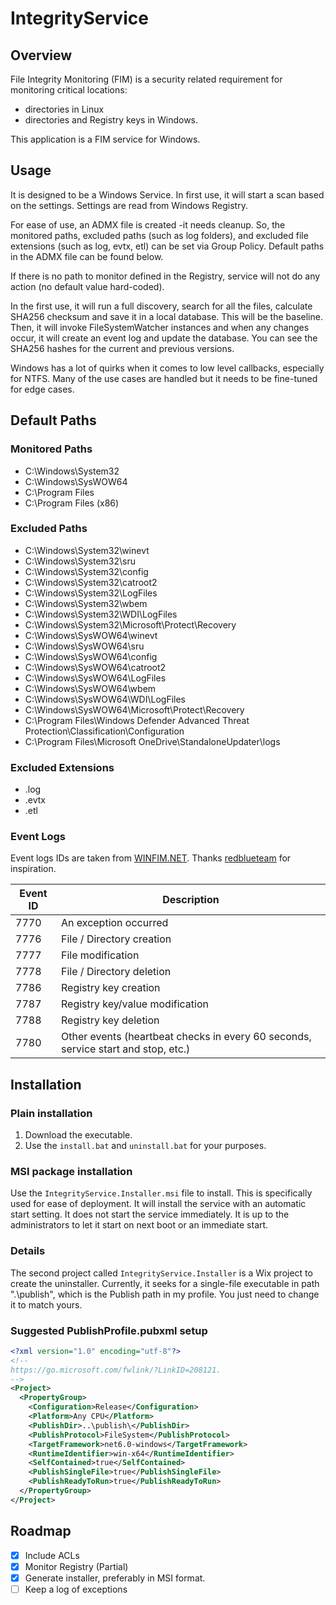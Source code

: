 # IntegrityService

## Overview
File Integrity Monitoring (FIM) is a security related requirement for monitoring critical locations:
* directories in Linux
* directories and Registry keys in Windows.

This application is a FIM service for Windows.

## Usage
It is designed to be a Windows Service. In first use, it will start a scan based on the settings. Settings are read from Windows Registry.

For ease of use, an ADMX file is created -it needs cleanup. So, the monitored paths, excluded paths (such as log folders), and excluded file extensions (such as log, evtx, etl) can be set via Group Policy. Default paths in the ADMX file can be found below.

If there is no path to monitor defined in the Registry, service will not do any action (no default value hard-coded).

In the first use, it will run a full discovery, search for all the files, calculate SHA256 checksum and save it in a local database. This will be the baseline. Then, it will invoke FileSystemWatcher instances and when any changes occur, it will create an event log and update the database. You can see the SHA256 hashes for the current and previous versions.

Windows has a lot of quirks when it comes to low level callbacks, especially for NTFS. Many of the use cases are handled but it needs to be fine-tuned for edge cases.

## Default Paths
### Monitored Paths
* C:\Windows\System32
* C:\Windows\SysWOW64
* C:\Program Files
* C:\Program Files (x86)
### Excluded Paths
* C:\Windows\System32\winevt
* C:\Windows\System32\sru
* C:\Windows\System32\config
* C:\Windows\System32\catroot2
* C:\Windows\System32\LogFiles
* C:\Windows\System32\wbem
* C:\Windows\System32\WDI\LogFiles
* C:\Windows\System32\Microsoft\Protect\Recovery
* C:\Windows\SysWOW64\winevt
* C:\Windows\SysWOW64\sru
* C:\Windows\SysWOW64\config
* C:\Windows\SysWOW64\catroot2
* C:\Windows\SysWOW64\LogFiles
* C:\Windows\SysWOW64\wbem
* C:\Windows\SysWOW64\WDI\LogFiles
* C:\Windows\SysWOW64\Microsoft\Protect\Recovery
* C:\Program Files\Windows Defender Advanced Threat Protection\Classification\Configuration
* C:\Program Files\Microsoft OneDrive\StandaloneUpdater\logs
### Excluded Extensions
* .log
* .evtx
* .etl

### Event Logs
Event logs IDs are taken from [WINFIM.NET](https://github.com/redblueteam/WinFIM.NET). Thanks [redblueteam](https://github.com/redblueteam) for inspiration.

| Event ID | Description |
|----------|-------------|
| 7770 | An exception occurred |
| 7776 | File / Directory creation |
| 7777 | File modification |
| 7778 | File / Directory deletion |
| 7786 | Registry key creation |
| 7787 | Registry key/value modification |
| 7788 | Registry key deletion |
| 7780 | Other events (heartbeat checks in every 60 seconds, service start and stop, etc.) |


## Installation
### Plain installation
1. Download the executable.
2. Use the `install.bat` and `uninstall.bat` for your purposes.
### MSI package installation
Use the `IntegrityService.Installer.msi` file to install. This is specifically used for ease of deployment. It will install the service with an automatic start setting. It does not start the service immediately. It is up to the administrators to let it start on next boot or an immediate start.

### Details
The second project called `IntegrityService.Installer` is a Wix project to create the uninstaller. Currently, it seeks for a single-file executable in path ".\publish\", which is the Publish path in my profile. You just need to change it to match yours.

### Suggested PublishProfile.pubxml setup
```xml
<?xml version="1.0" encoding="utf-8"?>
<!--
https://go.microsoft.com/fwlink/?LinkID=208121.
-->
<Project>
  <PropertyGroup>
    <Configuration>Release</Configuration>
    <Platform>Any CPU</Platform>
    <PublishDir>..\publish\</PublishDir>
    <PublishProtocol>FileSystem</PublishProtocol>
    <TargetFramework>net6.0-windows</TargetFramework>
    <RuntimeIdentifier>win-x64</RuntimeIdentifier>
    <SelfContained>true</SelfContained>
    <PublishSingleFile>true</PublishSingleFile>
    <PublishReadyToRun>true</PublishReadyToRun>
  </PropertyGroup>
</Project>
```


## Roadmap
- [x] Include ACLs
- [x] Monitor Registry (Partial)
- [x] Generate installer, preferably in MSI format.
- [ ] Keep a log of exceptions